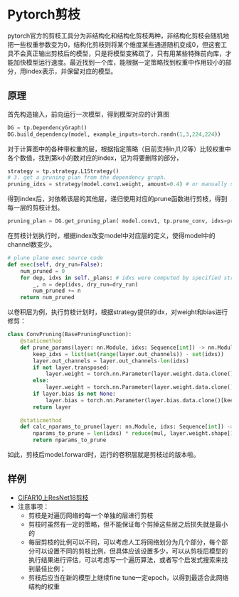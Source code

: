 # Pytorch剪枝

pytorch官方的剪枝工具分为非结构化和结构化剪枝两种，非结构化剪枝会随机地把一些权重参数变为0，结构化剪枝则将某个维度某些通道随机变成0，但这套工具不会真正输出剪枝后的模型，只是将模型变稀疏了，只有用某些特殊前向库，才能加快模型运行速度。最近找到一个库，能根据一定策略找到权重中作用较小的部分，用index表示，并保留对应的模型。

## 原理
首先构造输入，前向运行一次模型，得到模型对应的计算图

```python
DG = tp.DependencyGraph()
DG.build_dependency(model, example_inputs=torch.randn(1,3,224,224))
```

对于计算图中的各种带权重的层，根据指定策略（目前支持ln,l1,l2等）比较权重中各个数值，找到第k小的数对应的index，记为将要删除的部分，

```python
strategy = tp.strategy.L1Strategy() 
# 3. get a pruning plan from the dependency graph.
pruning_idxs = strategy(model.conv1.weight, amount=0.4) # or manually selected pruning_idxs=[2, 6, 9, ...]
```

得到index后，对依赖该层的其他层，递归使用对应的prune函数进行剪枝，得到每一层的剪枝计划。

```python
pruning_plan = DG.get_pruning_plan( model.conv1, tp.prune_conv, idxs=pruning_idxs )
```

在剪枝计划执行时，根据index改变model中对应层的定义，使得model中的channel数变少。

```python
# plune plane exec source code
def exec(self, dry_run=False):
    num_pruned = 0
    for dep, idxs in self._plans: # idxs were computed by specified strategy
        _, n = dep(idxs, dry_run=dry_run)
        num_pruned += n
    return num_pruned
```

以卷积层为例，执行剪枝计划时，根据strategy提供的idx，对weight和bias进行修剪：

```python
class ConvPruning(BasePruningFunction):
    @staticmethod
    def prune_params(layer: nn.Module, idxs: Sequence[int]) -> nn.Module: 
        keep_idxs = list(set(range(layer.out_channels)) - set(idxs))
        layer.out_channels = layer.out_channels-len(idxs)
        if not layer.transposed:
            layer.weight = torch.nn.Parameter(layer.weight.data.clone()[keep_idxs])
        else:
            layer.weight = torch.nn.Parameter(layer.weight.data.clone()[:, keep_idxs])
        if layer.bias is not None:
            layer.bias = torch.nn.Parameter(layer.bias.data.clone()[keep_idxs])
        return layer
    
    @staticmethod
    def calc_nparams_to_prune(layer: nn.Module, idxs: Sequence[int]) -> int: 
        nparams_to_prune = len(idxs) * reduce(mul, layer.weight.shape[1:]) + (len(idxs) if layer.bias is not None else 0)
        return nparams_to_prune
```

如此，剪枝后model.forward时，运行的卷积层就是剪枝过的版本啦。

## 样例
- [CIFAR10上ResNet18剪枝](https://github.com/VainF/Torch-Pruning/blob/master/examples/prune_resnet18_cifar10.py)
- 注意事项：
  - 剪枝是对遍历网络的每一个单独的层进行剪枝
  - 剪枝时虽然有一定的策略，但不能保证每个剪掉这些层之后损失就是最小的
  - 每层剪枝的比例可以不同，可以考虑人工将网络划分为几个部分，每个部分可以设置不同的剪枝比例，但具体应该设置多少，可以从剪枝后模型的执行结果进行评估，可以考虑写一个遍历算法，或者写个启发式搜索来找到最佳比例；
  - 剪枝后应当在新的模型上继续fine tune一定epoch，以得到最适合此网络结构的权重